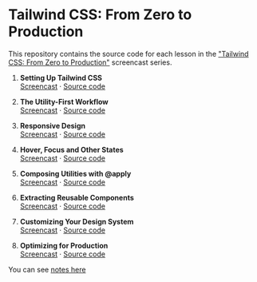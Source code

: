 # Tailwind CSS: From Zero to Production

This repository contains the source code for each lesson in the ["Tailwind CSS: From Zero to Production"](https://www.youtube.com/watch?v=elgqxmdVms8&list=PL5f_mz_zU5eXWYDXHUDOLBE0scnuJofO0&index=1) screencast series.


1. **Setting Up Tailwind CSS**<br>
[Screencast](https://www.youtube.com/watch?v=qYgogv4R8zg) &middot; [Source code](01-setting-up-tailwindcss)

2. **The Utility-First Workflow**<br>
[Screencast](https://www.youtube.com/watch?v=UvF56fPGVt4) &middot; [Source code](02-the-utility-first-workflow)

3. **Responsive Design**<br>
[Screencast](https://www.youtube.com/watch?v=hX1zUdj4Dw4) &middot; [Source code](03-responsive-design)

4. **Hover, Focus and Other States**<br>
[Screencast](https://www.youtube.com/watch?v=5_BPDve5-3M) &middot; [Source code](04-hover-focus-and-other-states)

5. **Composing Utilities with @apply**<br>
[Screencast](https://www.youtube.com/watch?v=TrftauE2Vyk) &middot; [Source code](05-composing-utilities-with-@apply)

6. **Extracting Reusable Components**<br>
[Screencast](https://www.youtube.com/watch?v=v-mkUxhaFVA) &middot; [Source code](06-extracting-reusable-components)

7. **Customizing Your Design System**<br>
[Screencast](https://www.youtube.com/watch?v=0l0Gx8gWPHk) &middot; [Source code](07-customizing-your-design-system)

8. **Optimizing for Production**<br>
[Screencast](https://www.youtube.com/watch?v=HZn2LtBT59w) &middot; [Source code](08-optimizing-for-production)


You can see [notes here](./notes.md)